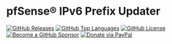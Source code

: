 pfSense® IPv6 Prefix Updater
=============================

[![GitHub Releases](https://img.shields.io/github/v/release/mrjackyliang/pfsense-ipv6-prefix-updater?style=flat-square&logo=github&logoColor=%23ffffff&color=%23b25da6)](https://github.com/mrjackyliang/pfsense-ipv6-prefix-updater/releases)
[![GitHub Top Languages](https://img.shields.io/github/languages/top/mrjackyliang/pfsense-ipv6-prefix-updater?style=flat-square&logo=php&logoColor=%23ffffff&color=%236688c3)](https://github.com/mrjackyliang/pfsense-ipv6-prefix-updater)
[![GitHub License](https://img.shields.io/github/license/mrjackyliang/pfsense-ipv6-prefix-updater?style=flat-square&logo=googledocs&logoColor=%23ffffff&color=%2348a56a)](https://github.com/mrjackyliang/pfsense-ipv6-prefix-updater/blob/main/LICENSE)
[![Become a GitHub Sponsor](https://img.shields.io/badge/github-sponsor-gray?style=flat-square&logo=githubsponsors&logoColor=%23ffffff&color=%23eaaf41)](https://github.com/sponsors/mrjackyliang)
[![Donate via PayPal](https://img.shields.io/badge/paypal-donate-gray?style=flat-square&logo=paypal&logoColor=%23ffffff&color=%23ce4a4a)](https://liang.nyc/paypal)
